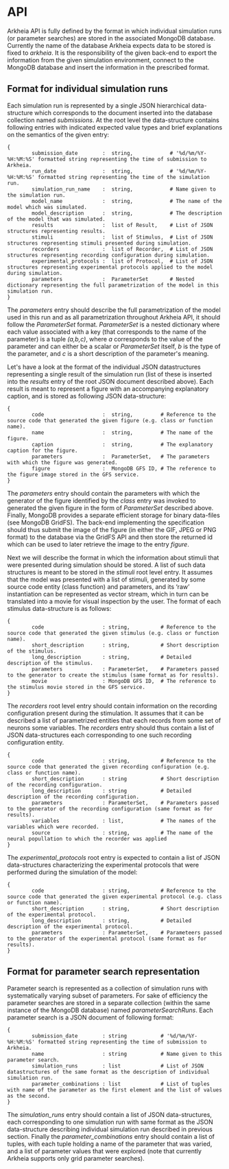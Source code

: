 # API


Arkheia API is fully defined by the format in which individual simulation runs (or parameter searches) are stored in the associated MongoDB database. Currently the name of the database Arkheia expects data to be stored is fixed to *arkheia*. It is the responsibility of the given back-end to export the information from the given simulation environment, connect to the MongoDB database and insert the information in the prescribed format.

## Format for individual simulation runs


Each simulation run is represented by a single JSON hierarchical data-structure which corresponds to the document inserted into the database collection named *submissions*. At the root level the data-structure contains following entries with indicated expected value types and brief explanations on the semantics of the given entry:

	{
	        submission_date        :  string,            # '%d/%m/%Y-%H:%M:%S' formatted string representing the time of submission to Arkheia.
	        run_date               :  string,            # '%d/%m/%Y-%H:%M:%S' formatted string representing the time of the simulation run.
	        simulation_run_name    :  string,            # Name given to the simulation run.
	        model_name             :  string,            # The name of the model which was simulated.
	        model_description      :  string,            # The description of the model that was simulated.
	        results                :  list of Result,    # List of JSON structures representing results.
	        stimuli                :  list of Stimulus,  # List of JSON structures representing stimuli presented during simulation.
	        recorders              :  list of Recorder,  # List of JSON structures representing recording configuration during simulation.
	        experimental_protocols :  list of Protocol,  # List of JSON structures representing experimental protocols applied to the model during simulation.
	        parameters             :  ParameterSet		 # Nested dictionary representing the full parametrization of the model in this simulation run.
	}


The *parameters* entry should describe the full parametrization of the model used in this run and as all parametrization throughout Arkheia API, it should follow the *ParameterSet* format. *ParameterSet* is a nested dictionary where each value associated with a key (that corresponds to the name of the parameter) is a tuple *(a,b,c)*, where *a* corresponds to the value of the parameter and can either be a scalar or *ParameterSet* itself, *b* is the type of the parameter, and *c* is a short description of the parameter's meaning.

Let's have a look at the format of the individual JSON datastructures representing  a single result of the simulation run (list of these is inserted into the *results* entry of the root JSON document described above). Each result is meant to represent a figure with an accompanying explanatory caption, and is stored as following JSON data-structure:

	{
	        code                   :  string,         # Reference to the source code that generated the given figure (e.g. class or function name).
	        name                   :  string,         # The name of the figure.   
	        caption                :  string,         # The explanatory caption for the figure.
	        parameters             :  ParameterSet,   # The parameters with which the figure was generated.
	        figure                 :  MongoDB GFS ID, # The reference to the figure image stored in the GFS service.
	}

 The *parameters* entry should contain the parameters with which the generator of the figure identified by the *class* entry was invoked to generated the given figure in the form of *ParameterSet* described above. Finally, MongoDB provides a separate efficient storage for binary data-files (see MongoDB GridFS). The back-end implementing the specification should thus submit the image of the figure (in either the GIF, JPEG or PNG format) to the database via the GridFS API and then store the returned id which can be used to later retrieve the image to the entry *figure*.

 Next we will describe the format in which the  information about stimuli that were presented during simulation should be stored. A list of such data structures is meant to be stored in the *stimuli* root level entry. It assumes that the model was presented with a list of stimuli, generated by some source code entity (class function) and parameters, and its ‘raw’ instantiation can be represented as vector stream, which in turn can be translated into a movie for visual inspection by the user. The format of each stimulus data-structure is as follows:

	{ 		
	        code                   : string,          # Reference to the source code that generated the given stimulus (e.g. class or function name).
	        short_description      : string,          # Short description of the stimulus.
	        long_description       : string,          # Detailed description of the stimulus.
	        parameters             : ParameterSet,    # Parameters passed to the generator to create the stimulus (same format as for results). 
	        movie                  : MongoDB GFS ID,  # The reference to the stimulus movie stored in the GFS service. 
	}

The *recorders* root level entry should contain information on the recording configuration present during the stimulation. It assumes that it can be described a list of parametrized entities that each records from some set of neurons some variables. The *recorders* entry should thus contain a list of JSON data-structures each corresponding to one such recording configuration entity. 

	{
			code                   : string,          # Reference to the source code that generated the given recording configuration (e.g. class or function name). 
	        short_description      : string           # Short description of the recording configuration.
	        long_description       : string           # Detailed description of the recording configuration.
	        parameters             : ParameterSet,    # Parameters passed to the generator of the recording configuration (same format as for results). 
	        variables              : list,            # The names of the variables which were recorded.
			source                 : string,          # The name of the neural popullation to which the recorder was applied
	}

The *experimental_protocols* root entry is expected to contain a list of JSON data-structures characterizing the experimental protocols that were performed during the simulation of the model: 

	{
			code                   : string,          # Reference to the source code that generated the given experimental protocol (e.g. class or function name). 
            short_description      : string,          # Short description of the experimental protocol.
            long_description       : string,          # Detailed description of the experimental protocol.
            parameters             : ParameterSet,    # Parameteers passed to the generator of the experimental protocol (same format as for results).
	}

## Format for parameter search representation

Parameter search is represented as a collection of simulation runs with systematically varying subset of parameters. For sake of efficiency the parameter searches are stored in a separate collection (within the same instance of the MongoDB database) named *parameterSearchRuns*. Each parameter search is a JSON document of following format:

	{
			submission_date        : string           # '%d/%m/%Y-%H:%M:%S' formatted string representing the time of submission to Arkheia.
            name                   : string           # Name given to this parameter search.
            simulation_runs        : list             # List of JSON datastructures of the same format as the description of individual simulation run.
            parameter_combinations : list             # List of tuples with name of the parameter as the first element and the list of values as the second.
	}

 The *simulation_runs* entry should contain a list of JSON data-structures, each corresponding to one simulation run with same format as the JSON data-structure describing individual simulation run described in previous section. Finally the *parameter_combinations* entry should contain a list of tuples, with each tuple holding a name of the parameter that was varied, and a list of parameter values that were explored (note that currently Arkheia supports only grid parameter searches).

